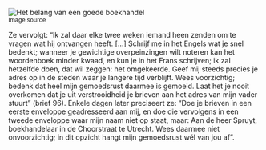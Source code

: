 ![Het belang van een goede boekhandel](/assets/data-models/stories/20210000027_bvz_het-belang-van-een-goede-boekhandel/featured.jpg)<br><small><utm-source sourceUrl="https://hetutrechtsarchief.nl/beeldmateriaal/detail/ba4692ab-ee67-5856-be4b-1d99c9341969">Image source</utm-source></small>

Ze vervolgt: “Ik zal daar elke twee weken iemand heen zenden om te vragen wat hij ontvangen heeft. [...] Schrijf me in het Engels wat je snel bedenkt; wanneer je gewichtige overpeinzingen wilt noteren kan het woordenboek minder kwaad, en kun je in het Frans schrijven; ik zal hetzelfde doen, dat wil zeggen: het omgekeerde. Geef mij steeds precies je adres op in de steden waar je langere tijd verblijft. Wees voorzichtig; bedenk dat heel mijn gemoedsrust daarmee is gemoeid. Laat het je nooit overkomen dat je uit verstrooidheid je brieven aan het adres van mijn vader stuurt” (brief 96).
Enkele dagen later preciseert ze: “Doe je brieven in een eerste enveloppe geadresseerd aan mij, en doe die vervolgens in een tweede enveloppe waar mijn naam niet op staat, maar: Aan de heer Spruyt, boekhandelaar in de Choorstraat te Utrecht. Wees daarmee niet onvoorzichtig; in dit opzicht hangt mijn gemoedsrust wél van jou af”.
